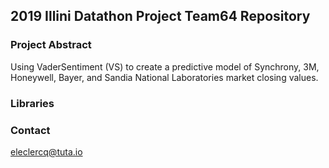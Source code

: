 ## 2019 Illini Datathon Project Team64 Repository


### Project Abstract

Using VaderSentiment (VS) to create a predictive model of Synchrony, 3M, Honeywell, Bayer, and Sandia National Laboratories market closing values. 

### Libraries


### Contact

eleclercq@tuta.io

